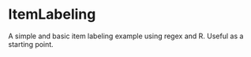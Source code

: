 # ItemLabeling
A simple and basic item labeling example using regex and R. Useful as a starting point.
